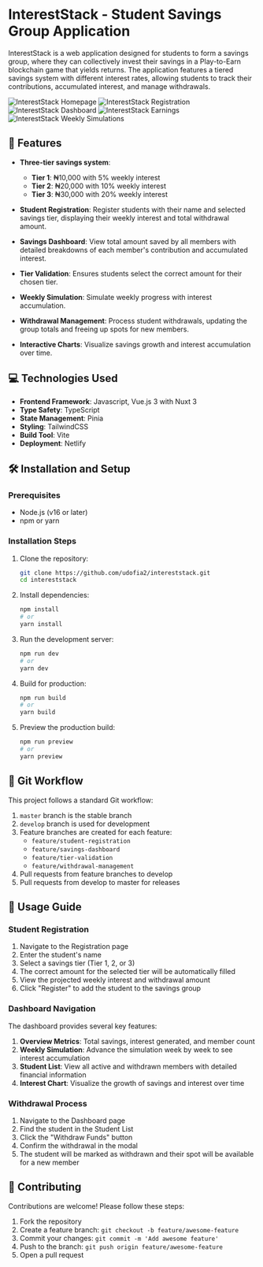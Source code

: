 # InterestStack - Student Savings Group Application

InterestStack is a web application designed for students to form a savings group, where they can collectively invest their savings in a Play-to-Earn blockchain game that yields returns. The application features a tiered savings system with different interest rates, allowing students to track their contributions, accumulated interest, and manage withdrawals.

![InterestStack Homepage](public/img/homepage.png)
![InterestStack Registration](public/img/registration.png)
![InterestStack Dashboard](public/img/dashboard.png)
![InterestStack Earnings](public/img/earnings.png)
![InterestStack Weekly Simulations](public/img/simulations.png)

## 🚀 Features

- **Three-tier savings system**:
  - **Tier 1**: ₦10,000 with 5% weekly interest
  - **Tier 2**: ₦20,000 with 10% weekly interest
  - **Tier 3**: ₦30,000 with 20% weekly interest

- **Student Registration**: Register students with their name and selected savings tier, displaying their weekly interest and total withdrawal amount.

- **Savings Dashboard**: View total amount saved by all members with detailed breakdowns of each member's contribution and accumulated interest.

- **Tier Validation**: Ensures students select the correct amount for their chosen tier.

- **Weekly Simulation**: Simulate weekly progress with interest accumulation.

- **Withdrawal Management**: Process student withdrawals, updating the group totals and freeing up spots for new members.

- **Interactive Charts**: Visualize savings growth and interest accumulation over time.

## 💻 Technologies Used

- **Frontend Framework**: Javascript, Vue.js 3 with Nuxt 3
- **Type Safety**: TypeScript
- **State Management**: Pinia
- **Styling**: TailwindCSS
- **Build Tool**: Vite
- **Deployment**: Netlify

## 🛠️ Installation and Setup

### Prerequisites

- Node.js (v16 or later)
- npm or yarn

### Installation Steps

1. Clone the repository:
   ```bash
   git clone https://github.com/udofia2/intereststack.git
   cd intereststack
   ```

2. Install dependencies:
   ```bash
   npm install
   # or
   yarn install
   ```

3. Run the development server:
   ```bash
   npm run dev
   # or
   yarn dev
   ```

4. Build for production:
   ```bash
   npm run build
   # or
   yarn build
   ```

5. Preview the production build:
   ```bash
   npm run preview
   # or
   yarn preview
   ```


## 🔄 Git Workflow

This project follows a standard Git workflow:

1. `master` branch is the stable branch
2. `develop` branch is used for development
3. Feature branches are created for each feature:
   - `feature/student-registration`
   - `feature/savings-dashboard`
   - `feature/tier-validation`
   - `feature/withdrawal-management`
4. Pull requests from feature branches to develop
5. Pull requests from develop to master for releases

## 📱 Usage Guide

### Student Registration

1. Navigate to the Registration page
2. Enter the student's name
3. Select a savings tier (Tier 1, 2, or 3)
4. The correct amount for the selected tier will be automatically filled
5. View the projected weekly interest and withdrawal amount
6. Click "Register" to add the student to the savings group

### Dashboard Navigation

The dashboard provides several key features:

1. **Overview Metrics**: Total savings, interest generated, and member count
2. **Weekly Simulation**: Advance the simulation week by week to see interest accumulation
3. **Student List**: View all active and withdrawn members with detailed financial information
4. **Interest Chart**: Visualize the growth of savings and interest over time

### Withdrawal Process

1. Navigate to the Dashboard page
2. Find the student in the Student List
3. Click the "Withdraw Funds" button
4. Confirm the withdrawal in the modal
5. The student will be marked as withdrawn and their spot will be available for a new member


## 🤝 Contributing

Contributions are welcome! Please follow these steps:

1. Fork the repository
2. Create a feature branch: `git checkout -b feature/awesome-feature`
3. Commit your changes: `git commit -m 'Add awesome feature'`
4. Push to the branch: `git push origin feature/awesome-feature`
5. Open a pull request